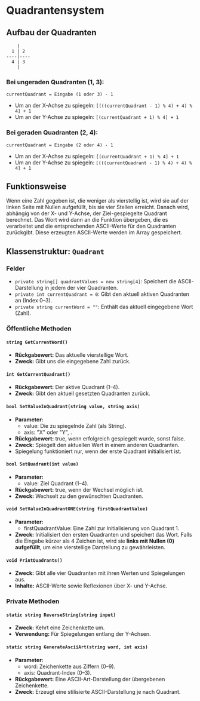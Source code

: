 # Quadrantensystem

## Aufbau der Quadranten

```
    |
  1 | 2
----|----
  4 | 3
    |
```

### Bei ungeraden Quadranten (1, 3):

`currentQuadrant = Eingabe (1 oder 3) - 1`

- Um an der X-Achse zu spiegeln: `[(((currentQuadrant - 1) % 4) + 4) % 4] + 1`
- Um an der Y-Achse zu spiegeln: `[(currentQuadrant + 1) % 4] + 1`
  
### Bei geraden Quadranten (2, 4):

`currentQuadrant = Eingabe (2 oder 4) - 1`

- Um an der X-Achse zu spiegeln: `[(currentQuadrant + 1) % 4] + 1`
- Um an der Y-Achse zu spiegeln: `[(((currentQuadrant - 1) % 4) + 4) % 4] + 1`



## Funktionsweise

Wenn eine Zahl gegeben ist, die weniger als vierstellig ist, wird sie auf der linken Seite mit Nullen aufgefüllt, bis sie vier Stellen erreicht. Danach wird, abhängig von der X- und Y-Achse, der Ziel-gespiegelte Quadrant berechnet. Das Wort wird dann an die Funktion übergeben, die es verarbeitet und die entsprechenden ASCII-Werte für den Quadranten zurückgibt. Diese erzeugten ASCII-Werte werden im Array gespeichert.

## Klassenstruktur: `Quadrant`

### Felder
- `private string[] quadrantValues = new string[4]`: Speichert die ASCII-Darstellung in jedem der vier Quadranten.
- `private int currentQuadrant = 0`: Gibt den aktuell aktiven Quadranten an (Index 0–3).
- `private string currentWord = ""`: Enthält das aktuell eingegebene Wort (Zahl).

### Öffentliche Methoden

#### `string GetCurrentWord()`
- **Rückgabewert:** Das aktuelle vierstellige Wort.
- **Zweck:** Gibt uns die eingegebene Zahl zurück.

#### `int GetCurrentQuadrant()`
- **Rückgabewert:** Der aktive Quadrant (1–4).
- **Zweck:** Gibt den aktuell gesetzten Quadranten zurück.

#### `bool SetValueInQuadrant(string value, string axis)`
- **Parameter:**
  - value: Die zu spiegelnde Zahl (als String).
  - axis: "X" oder "Y", .
- **Rückgabewert:** true, wenn erfolgreich gespiegelt wurde, sonst false.
- **Zweck:** Spiegelt den aktuellen Wert in einem anderen Quadranten.
- Spiegelung funktioniert nur, wenn der erste Quadrant initialisiert ist.

#### `bool SetQuadrant(int value)`
- **Parameter:**
  - value: Ziel Quadrant (1–4).
- **Rückgabewert:** true, wenn der Wechsel möglich ist.
- **Zweck:** Wechselt zu den gewünschten Quadranten.

#### `void SetValueInQuadrantONE(string firstQuadrantValue)`
- **Parameter:**
  - firstQuadrantValue: Eine Zahl zur Initialisierung von Quadrant 1.
- **Zweck:** Initialisiert den ersten Quadranten und speichert das Wort. Falls die Eingabe kürzer als 4 Zeichen ist, wird sie **links mit Nullen (0) aufgefüllt**, um eine vierstellige Darstellung zu gewährleisten.

#### `void PrintQuadrants()`
- **Zweck:** Gibt alle vier Quadranten mit ihren Werten und Spiegelungen aus.
- **Inhalte:** ASCII-Werte sowie Reflexionen über X- und Y-Achse.

### Private Methoden

#### `static string ReverseString(string input)`
- **Zweck:** Kehrt eine Zeichenkette um.
- **Verwendung:** Für Spiegelungen entlang der Y-Achsen.

#### `static string GenerateAsciiArt(string word, int axis)`
- **Parameter:**
  - word: Zeichenkette aus Ziffern (0–9).
  - axis: Quadrant-Index (0–3).
- **Rückgabewert:** Eine ASCII-Art-Darstellung der übergebenen Zeichenkette.
- **Zweck:** Erzeugt eine stilisierte ASCII-Darstellung je nach Quadrant.
